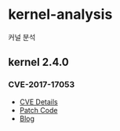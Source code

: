 # kernel-analysis
커널 분석

## kernel 2.4.0
### CVE-2017-17053
- [CVE Details](https://www.cvedetails.com/cve/CVE-2017-17053/)
- [Patch Code](https://github.com/torvalds/linux/commit/ccd5b3235180eef3cfec337df1c8554ab151b5cc)
- [Blog](https://xorl.wordpress.com/2017/12/03/cve-2017-17053-linux-kernel-ldt-use-after-free/)

